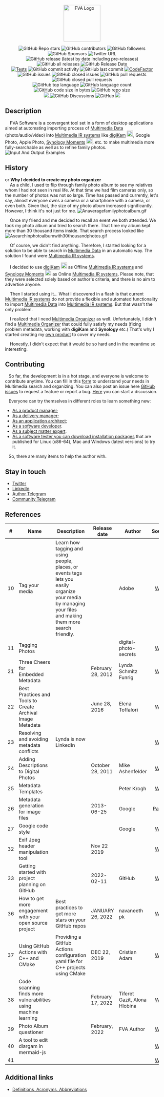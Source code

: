 <p align="center">
  <a href="FVAIcons/main.png" target="blank"><img src="FVAIcons/main.png" width="120" alt="FVA Logo" /></a>
</p>
<p align="center">
  <img alt="GitHub Repo stars" src="https://img.shields.io/github/stars/dimanikulin/fva?style=social">
  <img alt="GitHub contributors" src="https://img.shields.io/github/contributors/dimanikulin/fva">
  <img alt="GitHub followers" src="https://img.shields.io/github/followers/dimanikulin?style=social">
  <img alt="GitHub Sponsors" src="https://img.shields.io/github/sponsors/dimanikulin">
  <img alt="Twitter URL" src="https://img.shields.io/twitter/url?style=social&url=https%3A%2F%2Ftwitter.com%2FDmytroNikulin" href="https%3A%2F%2Ftwitter.com%2FDmytroNikulin">
  </br>
  <img alt="GitHub release (latest by date including pre-releases)" src="https://img.shields.io/github/v/release/dimanikulin/fva?include_prereleases">
  <img alt="GitHub all releases" src="https://img.shields.io/github/downloads/dimanikulin/fva/total">
  <img alt="GitHub Release Date" src="https://img.shields.io/github/release-date-pre/dimanikulin/fva">
  </br>
  <a href="https://github.com/dimanikulin/fva/actions/workflows/main.yml"><img src="https://github.com/dimanikulin/fva/actions/workflows/main.yml/badge.svg?branch=master" alt="Tests"/></a>
  <img alt="GitHub commit activity" src="https://img.shields.io/github/commit-activity/m/dimanikulin/fva">
  <img alt="GitHub last commit" src="https://img.shields.io/github/last-commit/dimanikulin/fva">  
  <a href="https://www.codefactor.io/repository/github/dimanikulin/fva"><img src="https://www.codefactor.io/repository/github/dimanikulin/fva/badge" alt="CodeFactor" /></a>
  </br>
  <img alt="GitHub issues" src="https://img.shields.io/github/issues/dimanikulin/fva">
  <img alt="GitHub closed issues" src="https://img.shields.io/github/issues-closed/dimanikulin/fva">
  <img alt="GitHub pull requests" src="https://img.shields.io/github/issues-pr/dimanikulin/fva">
  <img alt="GitHub closed pull requests" src="https://img.shields.io/github/issues-pr-closed/dimanikulin/fva">
  </br>
  <img alt="GitHub top language" src="https://img.shields.io/github/languages/top/dimanikulin/fva">
  <img alt="GitHub language count" src="https://img.shields.io/github/languages/count/dimanikulin/fva">
  <img alt="GitHub code size in bytes" src="https://img.shields.io/github/languages/code-size/dimanikulin/fva">
  <img alt="GitHub repo size" src="https://img.shields.io/github/repo-size/dimanikulin/fva">
  </br>
  <a href="https://github.com/dimanikulin/fva/projects/4"><img src="https://img.shields.io/badge/roadmap-view-d90368"> </a>
  <img alt="GitHub Discussions" src="https://img.shields.io/github/discussions/dimanikulin/fva">
  <img alt="GitHub" src="https://img.shields.io/github/license/dimanikulin/fva">
  <a href="https://github.com/dimanikulin/fva/edit/master/README.md"><img src="https://img.shields.io/badge/documentation-read-d90368"> </a>
</p>

## Description
&nbsp;&nbsp;&nbsp; FVA Software is a convergent tool set in a form of desktop applications aimed at automating importing process of [Multimedia Data](./FVADocMD/MULTIMEDIADATA.md) (photo/audio/video)
into [Multimedia IR systems](./FVADocMD/MULTIMEDIAIRSYSTEMS.md) like [digiKam](https://www.digikam.org/) <img src="FVADocMD/Images/digiKam.png" alt="digiKam.png" width="20" height="20"/>, Google Photo, Apple Photo, [Synology Moments](https://www.synology.com/en-global/dsm/feature/moments) <img src="FVADocMD/Images/SynologyMoments.png" alt="SynologyMoments.png" height="20" />, etc. to make multimedia more fully-searchable as well as to refine family photos.
<img src="./FVADocMD/Images/InputAndOutputExamples.gif" alt="Input And Output Examples" />

## History
or **Why I decided to create my photo organizer**
</br>
&nbsp;&nbsp;&nbsp; As a child, I used to flip through family photo album to see my relatives whom I had not seen in real life.
At that time we had film cameras only, so the number of photos was not so large.
Time has passed and currently, let's say, almost everyone owns a camera or a smartphone with a camera, or even both.
Given that, the size of my photo album increased significantly. However, I think it's not just for me.
<img src="./FVADocMD/Images/Anaveragefamilyphotoalbum.gif" alt="Anaveragefamilyphotoalbum.gif" />

&nbsp;&nbsp;&nbsp; Once my friend and me decided to recall an event we both attended. We took my photo album and tried to search there. 
That time my album kept more than 30 thousand items inside. That search process looked like
<img src="./FVADocMD/Images/Asearchinphotoalbumwith30thousandphotos.gif" alt="Asearchinphotoalbumwith30thousandphotos.gif" />

&nbsp;&nbsp;&nbsp; Of course, we didn't find anything. Therefore, I started looking for a solution to be able to search in [Multimedia Data](./FVADocMD/MULTIMEDIADATA.md) in an automatic way. 
The solution I found were [Multimedia IR systems](./FVADocMD/MULTIMEDIAIRSYSTEMS.md). 
</br>

&nbsp;&nbsp;&nbsp; I decided to use [digiKam](https://www.digikam.org/) <img src="./FVADocMD/Images/digiKam.png" alt="digiKam.png" width="20" height="20"/> as Offline [Multimedia IR systems](./FVADocMD/MULTIMEDIAIRSYSTEMS.md) and [Synology Moments](https://www.synology.com/en-global/dsm/feature/moments) <img src="FVADocMD/Images/SynologyMoments.png" alt="SynologyMoments.png" height="20" /> as Online [Multimedia IR systems](./FVADocMD/MULTIMEDIAIRSYSTEMS.md).
Please note, that they were selected solely based on author's criteria, and there is no aim to advertise anyone.
</br> 

&nbsp;&nbsp;&nbsp; Then I started using it...  What I discovered in a flash is that current [Multimedia IR systems](./FVADocMD/MULTIMEDIAIRSYSTEMS.md) do not provide a flexible and automated functionality to import [Multimedia Data](./FVADocMD/MULTIMEDIADATA.md) into [Multimedia IR systems](./FVADocMD/MULTIMEDIAIRSYSTEMS.md).
But that wasn't the only problem.
</br> 

&nbsp;&nbsp;&nbsp; I realized that I need [Multimedia Organizer](./FVADocMD/MULTIMEDIAORGANIZERS.md) as well.
Unfortunately, I didn't find a [Multimedia Organizer](./FVADocMD/MULTIMEDIAORGANIZERS.md) that could fully satisfy my needs (fixing problem metadata, working with **digiKam** and **Synology** etc.)
That's why I started creating my [own product](https://github.com/dimanikulin/fva) to cover my needs.
</br> 

&nbsp;&nbsp;&nbsp; Honestly, I didn't expect that it would be so hard and in the meantime so interesting.

## Contributing
&nbsp;&nbsp;&nbsp;So far, the development is in a hot stage, and everyone is welcome to contribute anytime.
You can fill in this [form](https://docs.google.com/forms/d/1EI3oOumRnHxDjEYgV6PFB-AMfV5plLtuV2r5S8BYn_g/edit) to understand your needs in Multimedia search and organizing.
You can also post an issue here [GitHub issues](https://github.com/dimanikulin/fva/issues) to request a feature or report a bug.
[Here](https://github.com/dimanikulin/fva/discussions) you can start a discussion.
</br>

&nbsp;&nbsp;&nbsp;Everyone can try themselves in different roles to learn something new: 
- [As a product manager](./FVADocMD/LEARNT_AS_PM.md);
- [As a delivery manager](./FVADocMD/LEARNT_AS_DM.md);
- [As an application architect](./FVADocMD/LEARNT_AS_SA.md); 
- [As a software developer](./FVADocMD/LEARNED_AS_DEV.md).
- [As a subject matter expert](./FVADocMD/LEARNT_AS_SME.md). 
- [As a software tester you can download installation packages](https://github.com/dimanikulin/fva/releases) that are published for Linux (x86-64), Mac and Windows (latest versions) to try it.

&nbsp;&nbsp;&nbsp;So, there are many items to help the author with.
  
## Stay in touch
* [Twitter](https://twitter.com/DmytroNikulin)
* [LinkedIn](https://www.linkedin.com/in/dimanikulin/)
* [Author Telegram](https://t.me/dimanikulin79) 
* [Community Telegram](https://t.me/+XqWdomi90-00Yzgy) 

## References
| # | Name                 | Description           | Release date           |  Author                 | Source        |
| - | ---------------------|---------------------- |----------------------- | ----------------------- |:-------------:|
|10 | Tag your media       |Learn how tagging and using people, places, or events tags lets you easily organize your media by managing your files and making them more search friendly.| |Adobe |[Web](https://helpx.adobe.com/elements-organizer/using/tag-media.html) |
|11 | Tagging Photos       | | | digital-photo-secrets|[Web](https://www.digital-photo-secrets.com/tip/63/tagging-photos/)|
|21 | Three Cheers for Embedded Metadata| | February 28, 2012|Lynda Schmitz Funrig |[Web](https://siarchives.si.edu/blog/three-cheers-embedded-metadata) |
|22 | Best Practices and Tools to Create Archival Image Metadata| |June 28, 2016 |Elena Toffalori |[Web](https://digitalarch.org/blog/2017/4/7/ykag6k2fvln7g1j02923n0c7zdrryg) |
|23 | Resolving and avoiding metadata conflicts| Lynda is now LinkedIn| | |[Web](https://www.lynda.com/Lightroom-tutorials/Resolving-avoiding-metadata-conflicts/447237/485677-4.html) |
|24 | Adding Descriptions to Digital Photos | |October 28, 2011|Mike Ashenfelder |[Web](https://blogs.loc.gov/thesignal/2011/10/mission-possible-an-easy-way-to-add-descriptions-to-digital-photos/) |
|25 | Metadata Templates | | |Peter Krogh |[Web](https://dpbestflow.org/metadata/metadata-templates) |
|26 | Metadata generation for image files | | 2013-06-25 |Google|[Patent](https://patents.google.com/patent/US8473525)|
|27 | Google code style | | |Google |[Web](https://google.github.io/styleguide/)|
|32 | Exif Jpeg header manipulation tool | |Nov 22 2019| |[Web](https://www.sentex.ca/~mwandel/jhead/)|
|33 | Getting started with project planning on GitHub| |2022-02-11 | GitHub |[Web](https://github.blog/2022-02-11-getting-started-with-project-planning-on-github/)|
|36 | How to get more engagement with your open source project| Best practices to get more stars on your GitHub repos| JANUARY 26, 2022 | navaneeth pk |[Web](https://www.freecodecamp.org/news/how-to-get-more-engagement-with-your-open-source-project/)|
|37 | Using GitHub Actions with C++ and CMake | Providing a GitHub Actions configuration yaml file for C++ projects using CMake| DEC 22, 2019| Cristian Adam |[Web](https://cristianadam.eu/20191222/using-github-actions-with-c-plus-plus-and-cmake/)|
|38 | Code scanning finds more vulnerabilities using machine learning| | February 17, 2022 | Tiferet Gazit, Alona Hlobina |[Web](https://github.blog/2022-02-17-code-scanning-finds-vulnerabilities-using-machine-learning/)|
|39 | Photo Album questioner | | February, 2022 | FVA Author |[Web](https://docs.google.com/forms/d/1EI3oOumRnHxDjEYgV6PFB-AMfV5plLtuV2r5S8BYn_g/edit) |
|40 | A tool to edit diargam in mermaid-js | | | |[Web](https://mermaid-js.github.io/mermaid-live-editor/edit) |
|41 | | | | |[Web]() |

## Additional links
- [Definitions, Acronyms, Abbreviations](FVADocMD/DEFINITIONS.MD)
